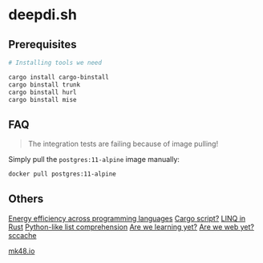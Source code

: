 # deepdi.sh

## Prerequisites

```sh
# Installing tools we need

cargo install cargo-binstall
cargo binstall trunk
cargo binstall hurl
cargo binstall mise
```

## FAQ

> The integration tests are failing because of image pulling!

Simply pull the `postgres:11-alpine` image manually:

```bash
docker pull postgres:11-alpine
```

## Others

[Energy efficiency across programming languages](https://greenlab.di.uminho.pt/wp-content/uploads/2017/10/sleFinal.pdf)
[Cargo script?](https://github.com/rust-lang/rfcs/pull/3503#issuecomment-1930765966)
[LINQ in Rust](https://github.com/StardustDL/Linq-in-Rust)
[Python-like list comprehension](https://github.com/mattgathu/cute)
[Are we learning yet?](https://www.arewelearningyet.com/gpu-computing/)
[Are we web yet?](https://www.arewewebyet.org/)
[sccache](https://github.com/mozilla/sccache)

[mk48.io](https://mk48.io)
